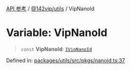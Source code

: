 [API 参考](../wiki/Home) / [@142vip/utils](../wiki/@142vip.utils) / VipNanoId

# Variable: VipNanoId

> `const` **VipNanoId**: [`IVipNanoId`](../wiki/@142vip.utils.Interface.IVipNanoId)

Defined in: [packages/utils/src/pkgs/nanoid.ts:37](https://github.com/142vip/core-x/blob/15d5bc9ef4bece78c0e60bdf074a2d245f625100/packages/utils/src/pkgs/nanoid.ts#L37)
